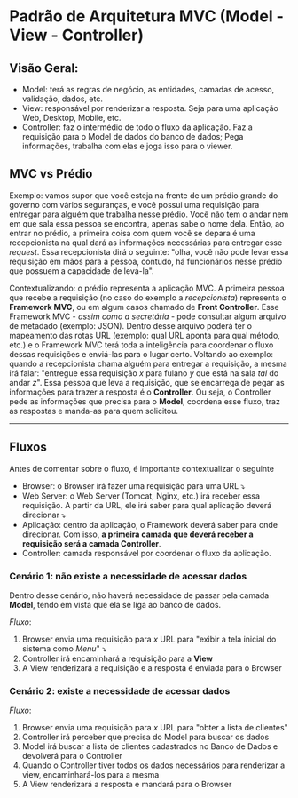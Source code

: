 # Padrão de Arquitetura MVC (Model - View - Controller)

## Visão Geral:
- Model: terá as regras de negócio, as entidades, camadas de acesso, validação, dados, etc.
- View: responsável por renderizar a resposta. Seja para uma aplicação Web, Desktop, Mobile, etc.
- Controller: faz o intermédio de todo o fluxo da aplicação. Faz a requisição para o Model de dados do banco de dados; Pega informações, trabalha com elas e joga isso para o viewer.

## MVC vs Prédio
Exemplo: vamos supor que você esteja na frente de um prédio grande do governo com vários seguranças, e você possui uma requisição para entregar para alguém que trabalha nesse prédio. Você não tem o andar nem em que sala essa pessoa se encontra, apenas sabe o nome dela. Então, ao entrar no prédio, a primeira coisa com quem você se depara é uma recepcionista na qual dará as informações necessárias para entregar esse *request*. Essa recepcionista dirá o seguinte: "olha, você não pode levar essa requisição em mãos para a pessoa, contudo, há funcionários nesse prédio que possuem a capacidade de levá-la".

Contextualizando: o prédio representa a aplicação MVC. A primeira pessoa que recebe a requisição (no caso do exemplo a *recepcionista*) representa o **Framework MVC**, ou em algum casos chamado de **Front Controller**. Esse Framework MVC - *assim como a secretária* - pode consultar algum arquivo de metadado (exemplo: JSON). Dentro desse arquivo poderá ter o mapeamento das rotas URL (exemplo: qual URL aponta para qual método, etc.) e o Framework MVC terá toda a inteligência para coordenar o fluxo dessas requisições e enviá-las para o lugar certo. Voltando ao exemplo: quando a recepcionista chama alguém para entregar a requisição, a mesma irá falar: "entregue essa requisição *x* para fulano *y* que está na sala *tal* do andar *z*". Essa pessoa que leva a requisição, que se encarrega de pegar as informações para trazer a resposta é o **Controller**. Ou seja, o Controller pede as informações que precisa para o **Model**, coordena esse fluxo, traz as respostas e manda-as para quem solicitou.

---
## Fluxos
Antes de comentar sobre o fluxo, é importante contextualizar o seguinte

- Browser: o Browser irá fazer uma requisição para uma URL :arrow_heading_down:
- Web Server: o Web Server (Tomcat, Nginx, etc.) irá receber essa requisição. A partir da URL, ele irá saber para qual aplicação deverá direcionar :arrow_heading_down:
- Aplicação: dentro da aplicação, o Framework deverá saber para onde direcionar. Com isso, **a primeira camada que deverá receber a requisição será a camada Controller**.
- Controller: camada responsável por coordenar o fluxo da aplicação.

### Cenário 1: não existe a necessidade de acessar dados
Dentro desse cenário, não haverá necessidade de passar pela camada **Model**, tendo em vista que ela se liga ao banco de dados.

*Fluxo*:
1. Browser envia uma requisição para *x* URL para "exibir a tela inicial do sistema como *Menu*" :arrow_heading_down:
2. Controller irá encaminhará a requisição para a **View**
3. A View renderizará a requisição e a resposta é enviada para o Browser

### Cenário 2: existe a necessidade de acessar dados
*Fluxo*:
1. Browser envia uma requisição para *x* URL para "obter a lista de clientes"
2. Controller irá perceber que precisa do Model para buscar os dados
3. Model irá buscar a lista de clientes cadastrados no Banco de Dados e devolverá para o Controller
4. Quando o Controller tiver todos os dados necessários para renderizar a view, encaminhará-los para a mesma
5. A View renderizará a resposta e mandará para o Browser